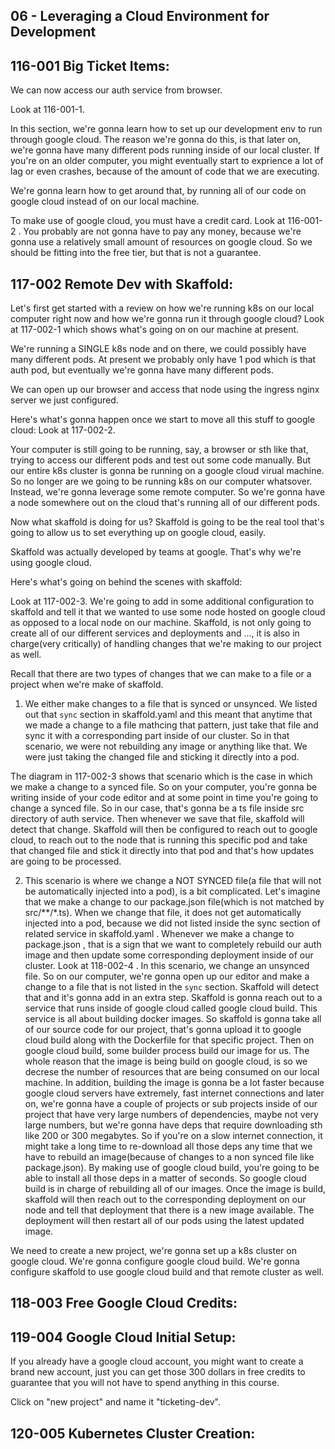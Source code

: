 ## 06 - Leveraging a Cloud Environment for Development

## 116-001 Big Ticket Items:
We can now access our auth service from browser.

Look at 116-001-1.

In this section, we're gonna learn how to set up our development env to run through google cloud. The reason we're gonna do this, is that 
later on, we're gonna have many different pods running inside of our local cluster. If you're on an older computer, you might eventually start to exprience
a lot of lag or even crashes, because of the amount of code that we are executing.

We're gonna learn how to get around that, by running all of our code on google cloud instead of on our local machine.
 
To make use of google cloud, you must have a credit card. Look at 116-001-2 . You probably are not gonna have to pay any money, because we're gonna use a 
relatively small amount of resources on google cloud. So we should be fitting into the free tier, but that is not a guarantee.

## 117-002 Remote Dev with Skaffold:
Let's first get started with a review on how we're running k8s on our local computer right now and how we're gonna run it through google cloud?
Look at 117-002-1 which shows what's going on on our machine at present.

We're running a SINGLE k8s node and on there, we could possibly have many different pods. At present we probably only have 1 pod which is that auth pod,
but eventually we're gonna have many different pods.

We can open up our browser and access that node using the ingress nginx server we just configured.

Here's what's gonna happen once we start to move all this stuff to google cloud:
Look at 117-002-2.

Your computer is still going to be running, say, a browser or sth like that, trying to access our different pods and test out some code manually.
But our entire k8s cluster is gonna be running on a google cloud virual machine. So no longer are we going to be running k8s on our computer whatsover.
Instead, we're gonna leverage some remote computer. So we're gonna have a node somewhere out on the cloud that's running all of our different pods.

Now what skaffold is doing for us?
Skaffold is going to be the real tool that's going to allow us to set everything up on google cloud, easily.

Skaffold was actually developed by teams at google. That's why we're using google cloud.

Here's what's going on behind the scenes with skaffold:

Look at 117-002-3. We're going to add in some additional configuration to skaffold and tell it that we wanted to use some node hosted on google cloud as opposed to
a local node on our machine. Skaffold, is not only going to create all of our different services and deployments and ..., it is also in charge(very critically) of handling
changes that we're making to our project as well.

Recall that there are two types of changes that we can make to a file or a project when we're make of skaffold. 
1) We either make changes to a file that is synced or unsynced. We listed out that `sync` section in skaffold.yaml and this meant that anytime that we made a 
change to a file mathcing that pattern, just take that file and sync it with a corresponding part inside of our cluster. So in that scenario, we were
not rebuilding any image or anything like that. We were just taking the changed file and sticking it directly into a pod.

The diagram in 117-002-3 shows that scenario which is the case in which we make a change to a synced file. So on your computer, you're gonna be writing inside of 
your code editor and at some point in time you're going to change a synced file. So in our case, that's gonna be a ts file inside src directory of auth service.
Then whenever we save that file, skaffold will detect that change. Skaffold will then be configured to reach out to google cloud, to reach out to the node that 
is running this specific pod and take that changed file and stick it directly into that pod and that's how updates are going to be processed.

2) This scenario is where we change a NOT SYNCED file(a file that will not be automatically injected into a pod), is a bit complicated. Let's imagine that we make a 
   change to our package.json file(which is not matched by src/**/*.ts). When we change that file, it does not get automatically injected into a pod, because we 
   did not listed inside the sync section of related service in skaffold.yaml . Whenever we make a change to package.json , that is a sign that we want to 
   completely rebuild our auth image and then update some corresponding deployment inside of our cluster. 
   Look at 118-002-4 . In this scenario, we change an unsynced file. So on our computer, we're gonna open up our editor and make a change to a file that is not
   listed in the `sync` section. Skaffold will detect that and it's gonna add in an extra step. Skaffold is gonna reach out to a service that runs inside
   of google cloud called google cloud build. This service is all about building docker images. So skaffold is gonna take all of our source code for our project, 
   that's gonna upload it to google cloud build along with the Dockerfile for that specific project. Then on google cloud build, some builder process 
   build our image for us. The whole reason that the image is being build on google cloud, is so we decrese the number of resources that are being consumed on our 
   local machine. In addition, building the image is gonna be a lot faster because google cloud servers have extremely, fast internet connections and later on,
   we're gonna have a couple of projects or sub projects inside of our project that have very large numbers of dependencies, maybe not very
   large numbers, but we're gonna have deps that require downloading sth like 200 or 300 megabytes. So if you're on a slow internet connection, it might take a long time to
   re-download all those deps any time that we have to rebuild an image(because of changes to a non synced file like package.json).
   By making use of google cloud build, you're going to be able to install all those deps in a matter of seconds. So google cloud build is in charge of 
   rebuilding all of our images.
   Once the image is build, skaffold will then reach out to the corresponding deployment on our node and tell that deployment that there is a new image available. 
   The deployment will then restart all of our pods using the latest updated image.

We need to create a new project, we're gonna set up a k8s cluster on google cloud. We're gonna configure google cloud build. We're gonna configure skaffold to use 
google cloud build and that remote cluster as well.

## 118-003 Free Google Cloud Credits:

## 119-004 Google Cloud Initial Setup:
If you already have a google cloud account, you might want to create a brand new account, just you can get those 300 dollars in free credits to guarantee 
that you will not have to spend anything in this course.

Click on "new project" and name it "ticketing-dev".

## 120-005 Kubernetes Cluster Creation:



